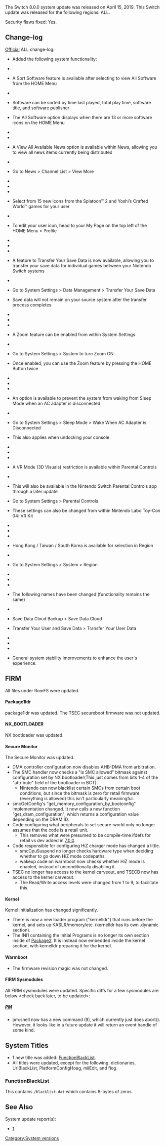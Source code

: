The Switch 8.0.0 system update was released on April 15, 2019. This
Switch update was released for the following regions: ALL.

Security flaws fixed:
Yes.

## Change-log

[Official](https://en-americas-support.nintendo.com/app/answers/detail/a_id/22525/p/897)
ALL change-log:

  - Added the following system functionality:

  - 
  - A Sort Software feature is available after selecting to view All
    Software from the HOME Menu

  - 
  - Software can be sorted by time last played, total play time,
    software title, and software publisher

  - The All Software option displays when there are 13 or more software
    icons on the HOME Menu

  - 
  - 
  - A View All Available News option is available within News, allowing
    you to view all news items currently being distributed

  - 
  - Go to News \> Channel List \> View More

  - 
  - 
  - 
  - Select from 15 new icons from the Splatoon™ 2 and Yoshi’s Crafted
    World™ games for your user

  - 
  - To edit your user icon, head to your My Page on the top left of the
    HOME Menu \> Profile

  - 
  - 
  - 
  - A feature to Transfer Your Save Data is now available, allowing you
    to transfer your save data for individual games between your
    Nintendo Switch systems

  - 
  - Go to System Settings \> Data Management \> Transfer Your Save Data

  - Save data will not remain on your source system after the transfer
    process completes

  - 
  - 
  - 
  - A Zoom feature can be enabled from within System Settings

  - 
  - Go to System Settings \> System to turn Zoom ON

  - Once enabled, you can use the Zoom feature by pressing the HOME
    Button twice

  - 
  - 
  - 
  - An option is available to prevent the system from waking from Sleep
    Mode when an AC adapter is disconnected

  - 
  - Go to System Settings \> Sleep Mode \> Wake When AC Adapter is
    Disconnected

  - This also applies when undocking your console

  - 
  - 
  - 
  - A VR Mode (3D Visuals) restriction is available within Parental
    Controls

  - 
  - This will also be available in the Nintendo Switch Parental Controls
    app through a later update

  - Go to System Settings \> Parental Controls

  - These settings can also be changed from within Nintendo Labo Toy-Con
    04: VR Kit

  - 
  - 
  - 
  - Hong Kong / Taiwan / South Korea is available for selection in
    Region

  - 
  - Go to System Settings \> System \> Region

  - 
  - 
  - 
  - The following names have been changed (functionality remains the
    same)

  - 
  - Save Data Cloud Backup \> Save Data Cloud

  - Transfer Your User and Save Data \> Transfer Your User Data

  - 
  - 
  - 
  - General system stability improvements to enhance the user's
    experience.

## FIRM

All files under RomFS were updated.

#### Package1ldr

package1ldr was updated. The TSEC secureboot firmware was not updated.

#### NX\_BOOTLOADER

NX bootloader was updated.

#### Secure Monitor

The Secure Monitor was updated.

  - DMA controller configuration now disables AHB-DMA from arbitration.
  - The SMC handler now checks a "is SMC allowed" bitmask against
    configuration set by NX bootloader(This just comes from bits 1-4 of
    the "attribute" field of the bootloader in BCT).
      - Nintendo can now blacklist certain SMCs from certain boot
        conditions, but since the bitmask is zero for retail firmware
        (everything is allowed) this isn't particularly meaningful.
  - smcGetConfig's "get\_memory\_configuration\_by\_bootconfig"
    implementation changed. It now calls a new function
    "get\_dram\_configuration", which returns a configuration value
    depending on the DRAM ID.
  - Code configuring what peripherals to set secure-world only no longer
    assumes that the code is a retail unit.
      - This removes what were presumed to be compile-time ifdefs for
        retail vs dev added in [7.0.0](7.0.0.md "wikilink").
  - Code responsible for configuring HiZ charger mode has changed a
    little.
      - smcCpuSuspend no longer checks hardware type when deciding
        whether to go down HiZ mode codepaths.
      - wakeup code on warmboot now checks whether HiZ mode is enabled,
        instead of unconditionally disabling it.
  - TSEC no longer has access to the kernel carveout, and TSECB now has
    access to the kernel carveout.
      - The Read/Write access levels were changed from 1 to 9, to
        facilitate this.

#### Kernel

Kernel initialization has changed significantly.

  - There is now a new loader program ("kernelldr") that runs before the
    kernel, and sets up KASLR/memory/etc. (kernelldr has its own
    .dynamic section).
  - The INI1 containing the Initial Programs is no longer its own
    section inside of [Package2](Package2.md "wikilink"). It is instead
    now embedded inside the kernel section, with kernelldr preparing it
    for the kernel.

<check back later for more detailed diffs>

#### Warmboot

  - The firmware revision magic was not changed.

#### FIRM Sysmodules

All FIRM sysmodules were updated. Specific diffs for a few sysmodules
are below \<check back later, to be updated\>:

##### [PM](Process%20Manager%20services.md "wikilink")

  - pm:shell now has a new command (9), which currently just does
    abort(). However, it looks like in a future update it will return an
    event handle of some kind.

## System Titles

  - 1 new title was added:
    [FunctionBlackList](#FunctionBlackList "wikilink").
  - All titles were updated, except for the following: dictionaries,
    UrlBlackList, PlatformConfigHoag, miiEdit, and flog.

### FunctionBlackList

This contains `/blacklist.dat` which contains 8-bytes of zeros.

## See Also

System update
    report(s):

  - [1](https://yls8.mtheall.com/ninupdates/reports.php?date=04-15-19_08-05-11&sys=hac)

[Category:System versions](Category:System_versions "wikilink")

